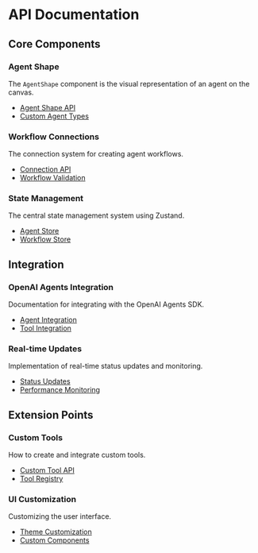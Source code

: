 # API Documentation

## Core Components

### Agent Shape
The `AgentShape` component is the visual representation of an agent on the canvas.
- [Agent Shape API](./agent-shape.md)
- [Custom Agent Types](./custom-agents.md)

### Workflow Connections
The connection system for creating agent workflows.
- [Connection API](./connections.md)
- [Workflow Validation](./workflow-validation.md)

### State Management
The central state management system using Zustand.
- [Agent Store](./agent-store.md)
- [Workflow Store](./workflow-store.md)

## Integration

### OpenAI Agents Integration
Documentation for integrating with the OpenAI Agents SDK.
- [Agent Integration](./agent-integration.md)
- [Tool Integration](./tool-integration.md)

### Real-time Updates
Implementation of real-time status updates and monitoring.
- [Status Updates](./status-updates.md)
- [Performance Monitoring](./monitoring.md)

## Extension Points

### Custom Tools
How to create and integrate custom tools.
- [Custom Tool API](./custom-tools.md)
- [Tool Registry](./tool-registry.md)

### UI Customization
Customizing the user interface.
- [Theme Customization](./theming.md)
- [Custom Components](./custom-components.md) 